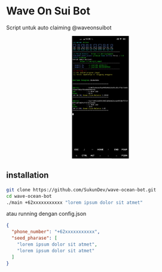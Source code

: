 # Wave On Sui Bot
Script untuk auto claiming @waveonsuibot

<p align="center">
<img src="assets/screenshot.jpg" width="30%">
<p>

## installation
```bash
git clone https://github.com/SukunDev/wave-ocean-bot.git
cd wave-ocean-bot
./main +62xxxxxxxxxxx "lorem ipsum dolor sit atmet"
```
atau running dengan config.json
```json
{
  "phone_number": "+62xxxxxxxxxxx",
  "seed_pharase": [
    "lorem ipsum dolor sit atmet",
    "lorem ipsum dolor sit atmet"
  ]
}

```

